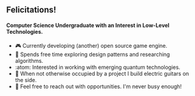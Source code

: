 ## Felicitations!

#### Computer Science Undergraduate with an Interest in Low-Level Technologies.

- :video_game: Currently developing (another) open source game engine.
- :microscope: Spends free time exploring design patterns and researching algorithms.
- :atom: Interested in working with emerging quantum technologies.
- :guitar: When not otherwise occupied by a project I build electric guitars on the side.
- 💬 Feel free to reach out with opportunities. I'm never busy enough!

<!--
**theskidster/theskidster** is a ✨ _special_ ✨ repository because its `README.md` (this file) appears on your GitHub profile.

Here are some ideas to get you started:

- 🔭 I’m currently working on ...
- 🌱 I’m currently learning ...
- 👯 I’m looking to collaborate on ...
- 🤔 I’m looking for help with ...
- 💬 Ask me about ...
- 📫 How to reach me: ...
- 😄 Pronouns: ...
- ⚡ Fun fact: ...
-->
